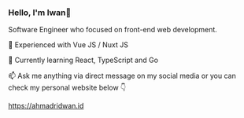 ### Hello, I'm Iwan👋

Software Engineer who focused on front-end web development.

💬 Experienced with Vue JS / Nuxt JS

🌱 Currently learning React, TypeScript and Go


📫 Ask me anything via direct message on my social media or you can check my personal website below 👇

https://ahmadridwan.id
<!--
**pujakesuma/pujakesuma** is a ✨ _special_ ✨ repository because its `README.md` (this file) appears on your GitHub profile.

Here are some ideas to get you started:


- 👯 I’m looking to collaborate on ...
- 🤔 I’m looking for help with ...
- 💬 Ask me about ...
- 📫 How to reach me: ...
- 😄 Pronouns: ...
- ⚡ Fun fact: ...
-->

